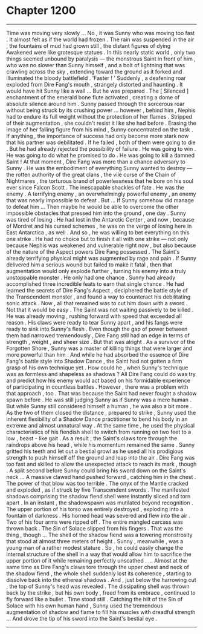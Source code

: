 
# Chapter 1200


---

Time was moving very slowly …
No , it was Sunny who was moving too fast . It almost felt as if the world had frozen .
The rain was suspended in the air , the fountains of mud had grown still , the distant figures of dying Awakened were like grotesque statues .
In this nearly static world , only two things seemed unbound by paralysis — the monstrous Saint in front of him , who was no slower than Sunny himself , and a bolt of lightning that was crawling across the sky , extending toward the ground as it forked and illuminated the bloody battlefield .
'Faster ! '
Suddenly , a deafening roar exploded from Dire Fang's mouth , strangely distorted and haunting . It would have hit Sunny like a wall …
But he was prepared .
The [ Silenced ] enchantment of the emerald bone flute activated , creating a dome of absolute silence around him . Sunny passed through the sorcerous roar without being struck by its crushing power … however , behind him , Nephis had to endure its full weight without the protection of her flames .
Stripped of their augmentation , she couldn't resist it like she had before .
Erasing the image of her falling figure from his mind , Sunny concentrated on the task .
If anything , the importance of success had only become more stark now that his partner was debilitated . If he failed , both of them were going to die .
But he had already rejected the possibility of failure .
He was going to win . He was going to do what he promised to do . He was going to kill a damned Saint !
At that moment , Dire Fang was more than a chance adversary to Sunny . He was the embodiment of everything Sunny wanted to destroy — the rotten authority of the great clans , the vile curse of the Chain of Nightmares , the torturous brand of powerlessness that he bore on his soul ever since Falcon Scott .
The inescapable shackles of fate .
He was the enemy . A terrifying enemy , an overwhelmingly powerful enemy , an enemy that was nearly impossible to defeat .
But …
If Sunny somehow did manage to defeat him …
Then maybe he would be able to overcome the other impossible obstacles that pressed him into the ground , one day .
Sunny was tired of losing . He had lost in the Antarctic Center , and now , because of Mordret and his cursed schemes , he was on the verge of losing here in East Antarctica , as well . And so , he was willing to bet everything on this one strike .
He had no choice but to finish it all with one strike — not only because Nephis was weakened and vulnerable right now , but also because of the nature of the Aspect powers Dire Fang possessed .
The Saint's already terrifying physical might was augmented by rage and pain . If Sunny delivered him a serious wound but failed to make it fatal , then that augmentation would only explode further , turning his enemy into a truly unstoppable monster .
He only had one chance .
Sunny had already accomplished three incredible feats to earn that single chance . He had learned the secrets of Dire Fang's Aspect , deciphered the battle style of the Transcendent monster , and found a way to counteract his debilitating sonic attack . Now , all that remained was to cut him down with a sword .
Not that it would be easy .
The Saint was not waiting passively to be killed . He was already moving , rushing forward with speed that exceeded all reason . His claws were ready to tear Sunny apart , and his fangs were ready to sink into Sunny's flesh . Even though the gap of power between them had narrowed tremendously , Dire Fang still had an edge in terms of strength , weight , and sheer size .
But that was alright .
As a survivor of the Forgotten Shore , Sunny was a master of killing things that were larger and more powerful than him .
And while he had absorbed the essence of Dire Fang's battle style into Shadow Dance , the Saint had not gotten a firm grasp of his own technique yet .
How could he , when Sunny's technique was as formless and shapeless as shadows ?
All Dire Fang could do was try and predict how his enemy would act based on his formidable experience of participating in countless battles . However , there was a problem with that approach , too .
That was because the Saint had never fought a shadow spawn before . He was still judging Sunny as if Sunny was a mere human .
But while Sunny still considered himself a human , he was also a bit more .
As the two of them closed the distance , prepared to strike , Sunny used the inherent flexibility of a Shadow Dance practitioner to bend his body in an extreme and almost unnatural way . At the same time , he used the physical characteristics of his fiendish shell to switch from running on two feet to a low , beast - like gait .
As a result , the Saint's claws tore through the raindrops above his head , while his momentum remained the same .
Sunny gritted his teeth and let out a bestial growl as he used all his prodigious strength to push himself off the ground and leap into the air .
Dire Fang was too fast and skilled to allow the unexpected attack to reach its mark , though .
A split second before Sunny could bring his sword down on the Saint's neck …
A massive clawed hand pushed forward , catching him in the chest .
The power of that blow was too terrible .
The onyx of the Mantle cracked and exploded , as if struck by five Transcendent swords . The manifested shadows comprising the shadow fiend shell were instantly sliced and torn apart .
In an instant , the shadowspawn was mutilated beyond recognition . The upper portion of his torso was entirely destroyed , exploding into a fountain of darkness . His horned head was severed and flew into the air . Two of his four arms were ripped off .
The entire mangled carcass was thrown back .
The Sin of Solace slipped from his fingers .
That was the thing , though …
The shell of the shadow fiend was a towering monstrosity that stood at almost three meters of height .
Sunny , meanwhile , was a young man of a rather modest stature .
So , he could easily change the internal structure of the shell in a way that would allow him to sacrifice the upper portion of it while remaining perfectly unscathed .
... Almost at the same time as Dire Fang's claws tore through the upper chest and neck of the shadow fiend , the whole shell suddenly lost its coherence , starting to dissolve back into the ethereal shadows .
And , just below the harrowing cut , the top of Sunny's head was revealed .
The dissipating shell was thrown back by the strike , but his own body , freed from its embrace , continued to fly forward like a bullet .
Time stood still .
Catching the hilt of the Sin of Solace with his own human hand , Sunny used the tremendous augmentation of shadow and flame to fill his muscles with dreadful strength …
And drove the tip of his sword into the Saint's bestial eye .

---

